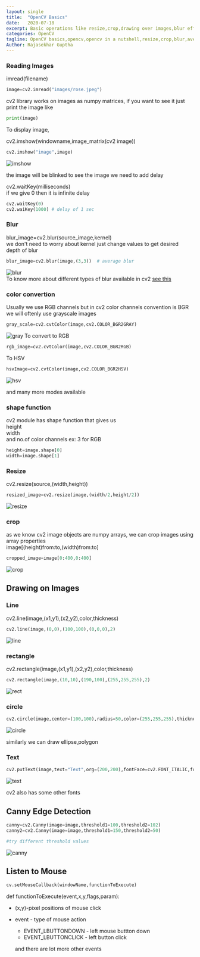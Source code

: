 ```yaml
---
layout: single
title:  "OpenCV Basics"
date:   2020-07-18
excerpt: Basic operations like resize,crop,drawing over images,blur effects etc in OpenCV
categories: OpenCV
tagline: OpenCV basics,opencv,opencv in a nutshell,resize,crop,blur,average blur ,gaussian blur in opencv
Author: Rajasekhar Guptha
---
```



### Reading Images
imread(filename)  
```python
image=cv2.imread("images/rose.jpeg")
```
cv2 library works on images as numpy matrices,
if you want to see it just print the image like  
```python
print(image)
```
To display image,  

cv2.imshow(windowname,image_matrix(cv2 image))
```python
cv2.imshow("image",image)
```
![imshow](/assets/images/rose1.PNG)  

the image will be blinked  to see the image we need to add delay  

cv2.waitKey(milliseconds)  
 if we give 0 then it is infinite delay
```python
cv2.waitKey(0) 
cv2.waiKey(1000) # delay of 1 sec
```

### Blur
blur_image=cv2.blur(source_image,kernel)  
we don't need to worry about kernel just change values to get desired depth of blur

```python
blur_image=cv2.blur(image,(3,3))  # average blur
```
![blur](/assets/images/blur.PNG)  
To know more about different types of blur available in cv2 [see this]({{site.baseurl}}/opencv/2020/07/18/blur-effects-in-opencv.html)


### color convertion

Usually we use RGB channels but in cv2 color channels convention is BGR  
we will oftenly use grayscale images  

```python
gray_scale=cv2.cvtColor(image,cv2.COLOR_BGR2GRAY)
```
![gray](/assets/images/gray.PNG)
To convert to RGB  
```python
rgb_image=cv2.cvtColor(image,cv2.COLOR_BGR2RGB)
```
To HSV
```python
hsvImage=cv2.cvtColor(image,cv2.COLOR_BGR2HSV)
```
![hsv](/assets\images\hsvRose.png)

and many more modes available  
### shape function
cv2 module has shape function that gives us  
height  
width  
and no.of color channels ex: 3 for RGB
```python
height=image.shape[0]
width=image.shape[1]
```
### Resize
cv2.resize(source,(width,height))
```python
resized_image=cv2.resize(image,(width/2,height/2))
```
![resize](/assets/images/resize.PNG)

### crop
as we know cv2 image objects are numpy arrays, we can crop images using array properties  
image[(height)from:to,(width)from:to]
```python
cropped_image=image[0:400,0:400]
```
![crop](/assets/images/crop.PNG)

## Drawing on Images
### Line
cv2.line(image,(x1,y1),(x2,y2),color,thickness)
```python
cv2.line(image,(0,0),(100,100),(0,0,0),2)
```
![line](/assets/images/line.PNG)

### rectangle
cv2.rectangle(image,(x1,y1),(x2,y2),color,thickness)
```python
cv2.rectangle(image,(10,10),(190,100),(255,255,255),2)
```
![rect](/assets/images/rect.PNG)


### circle
```python
cv2.circle(image,center=(100,100),radius=50,color=(255,255,255),thickness=1)
```
![circle](/assets/images/circle.PNG)

similarly we can draw ellipse,polygon

### Text
```python
cv2.putText(image,text="Text",org=(200,200),fontFace=cv2.FONT_ITALIC,fontScale=1,color=(255,0,0),thickness=2)
```
![text](/assets/images/text.PNG)

cv2 also has some other fonts

## Canny Edge Detection
```python
canny=cv2.Canny(image=image,threshold1=100,threshold2=102)
canny2=cv2.Canny(image=image,threshold1=150,threshold2=50)

#try different threshold values
```
![canny](/assets/images/canny.PNG)

## Listen to Mouse
```python
cv.setMouseCallback(windowName,functionToExecute)
```
def functionToExecute(event,x,y,flags,param):

+ (x,y)-pixel positions of mouse click
+ event - type of mouse action  
   + EVENT_LBUTTONDOWN - left mouse buttton down
   + EVENT_LBUTTONCLICK - left button click
   
    and there are lot more other events    